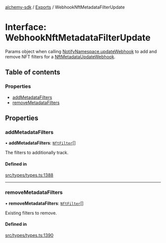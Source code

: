 [alchemy-sdk](../README.md) / [Exports](../modules.md) / WebhookNftMetadataFilterUpdate

# Interface: WebhookNftMetadataFilterUpdate

Params object when calling [NotifyNamespace.updateWebhook](../classes/NotifyNamespace.md#updatewebhook) to add and
remove NFT filters for a [NftMetadataUpdateWebhook](NftMetadataUpdateWebhook.md).

## Table of contents

### Properties

- [addMetadataFilters](WebhookNftMetadataFilterUpdate.md#addmetadatafilters)
- [removeMetadataFilters](WebhookNftMetadataFilterUpdate.md#removemetadatafilters)

## Properties

### addMetadataFilters

• **addMetadataFilters**: [`NftFilter`](NftFilter.md)[]

The filters to additionally track.

#### Defined in

[src/types/types.ts:1388](https://github.com/alchemyplatform/alchemy-sdk-js/blob/ae0aa3f0/src/types/types.ts#L1388)

___

### removeMetadataFilters

• **removeMetadataFilters**: [`NftFilter`](NftFilter.md)[]

Existing filters to remove.

#### Defined in

[src/types/types.ts:1390](https://github.com/alchemyplatform/alchemy-sdk-js/blob/ae0aa3f0/src/types/types.ts#L1390)
